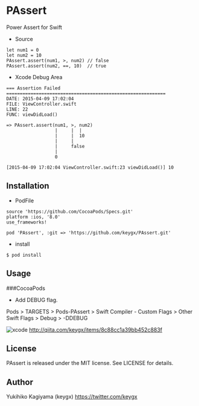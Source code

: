 # PAssert

Power Assert for Swift

* Source

```ViewController.sfift
let num1 = 0
let num2 = 10
PAssert.assert(num1, >, num2) // false
PAssert.assert(num2, ==, 10)  // true
```

* Xcode Debug Area

```
=== Assertion Failed ===========================================================
DATE: 2015-04-09 17:02:04
FILE: ViewController.swift
LINE: 22
FUNC: viewDidLoad()

=> PAssert.assert(num1, >, num2)
                  |     |  |
                  |     |  10
                  |     |
                  |     false
                  |
                  0

[2015-04-09 17:02:04 ViewController.swift:23 viewDidLoad()] 10
```

## Installation

* PodFile

```POdFile
source 'https://github.com/CocoaPods/Specs.git'
platform :ios, '8.0'
use_frameworks!

pod 'PAssert', :git => 'https://github.com/keygx/PAssert.git'
```
* install

```
$ pod install
```


## Usage

###CocoaPods

* Add DEBUG flag.

Pods > TARGETS > Pods-PAssert > Swift Compiler - Custom Flags > Other Swift Flags > Debug > -DDEBUG

![xcode](https://qiita-image-store.s3.amazonaws.com/0/15905/0d527e94-c83d-817d-e5ea-9b45ba542ea0.png)
<http://qiita.com/keygx/items/8c88cc1a39bb452c883f>

## License

PAssert is released under the MIT license. See LICENSE for details.

## Author

Yukihiko Kagiyama (keygx) <https://twitter.com/keygx>

